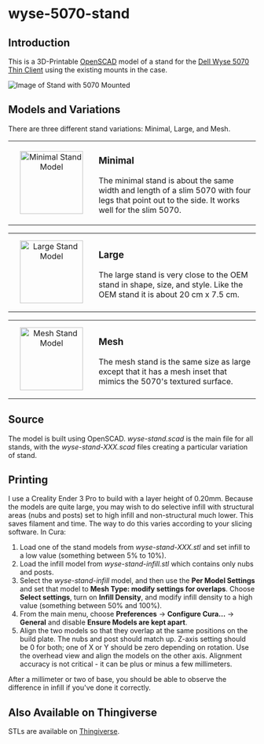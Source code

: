 # wyse-5070-stand

## Introduction

This is a 3D-Printable [OpenSCAD](https://openscad.org/) model of a stand for
the [Dell Wyse 5070 Thin Client](https://www.dell.com/en-us/work/shop/wyse-endpoints-and-software/wyse-5070-thin-client/spd/wyse-5070-thin-client)
using the existing mounts in the case.

![Image of Stand with 5070 Mounted](../media/media/stand-side-view.jpg "Image of Stand with 5070 Mounted")

## Models and Variations

There are three different stand variations: Minimal, Large, and Mesh.

<div class="model" data-name="Minimal Stand" data-icon-size="128" data-left-icon="wyse-stand-minimal.icon.png" data-left="wyse-stand-minimal.stl"><!-- expanded by annotate-model --><table align="center" width="100%"><tbody><tr width="100%"><td align="center" width="160" height="160"><a href="../media/media/wyse-stand-minimal.stl" target="_blank" title="View Minimal Stand Model"><img src="../media/media/wyse-stand-minimal.icon.png" alt="Minimal Stand Model" width="128" height="128" /></a></td><td>

### Minimal

The minimal stand is about the same width and length of a slim 5070 with
four legs that point out to the side. It works well for the slim 5070.

</td></tr></tbody></table></div>

<div class="model" data-name="Large Stand" data-icon-size="128" data-left-icon="wyse-stand-large.icon.png" data-left="wyse-stand-large.stl"><!-- expanded by annotate-model --><table align="center" width="100%"><tbody><tr width="100%"><td align="center" width="160" height="160"><a href="../media/media/wyse-stand-large.stl" target="_blank" title="View Large Stand Model"><img src="../media/media/wyse-stand-large.icon.png" alt="Large Stand Model" width="128" height="128" /></a></td><td>

### Large

The large stand is very close to the OEM stand in shape, size, and style. Like the
OEM stand it is about 20 cm x 7.5 cm.

</td></tr></tbody></table></div>

<div class="model" data-name="Mesh Stand" data-icon-size="128" data-left-icon="wyse-stand-mesh.icon.png" data-left="wyse-stand-mesh.stl"><!-- expanded by annotate-model --><table align="center" width="100%"><tbody><tr width="100%"><td align="center" width="160" height="160"><a href="../media/media/wyse-stand-mesh.stl" target="_blank" title="View Mesh Stand Model"><img src="../media/media/wyse-stand-mesh.icon.png" alt="Mesh Stand Model" width="128" height="128" /></a></td><td>

### Mesh

The mesh stand is the same size as large except that it has a mesh inset that
mimics the 5070's textured surface.

</td></tr></tbody></table></div>

## Source

The model is built using OpenSCAD. *wyse-stand.scad* is the main file for all
stands, with the *wyse-stand-XXX.scad* files creating a particular variation of
stand.

## Printing

I use a Creality Ender 3 Pro to build with a layer height of 0.20mm. Because the
models are quite large, you may wish to do selective infill with structural
areas (nubs and posts) set to high infill and non-structural much lower. This
saves filament and time. The way to do this varies according to your slicing
software. In Cura:

1.  Load one of the stand models from *wyse-stand-XXX.stl* and set infill to a
    low value (something between 5% to 10%).
2.  Load the infill model from *wyse-stand-infill.stl* which contains only nubs
    and posts.
3.  Select the *wyse-stand-infill* model, and then use the **Per Model Settings**
    and set that model to **Mesh Type: modify settings for overlaps**.
    Choose **Select settings**, turn on **Infill Density**, and
    modify infill density to a high value (something between 50% and 100%).
4.  From the main menu, choose **Preferences** → **Configure Cura...** →
    **General** and disable **Ensure Models are kept apart**.
5.  Align the two models so that they overlap at the same positions on the build
    plate. The nubs and post should match up. Z-axis setting should be 0 for
    both; one of X or Y should be zero depending on rotation. Use the overhead
    view and align the models on the other axis. Alignment accuracy is not
    critical - it can be plus or minus a few millimeters.

After a millimeter or two of base, you should be able to observe the difference
in infill if you've done it correctly.

## Also Available on Thingiverse

STLs are available on [Thingiverse](https://www.thingiverse.com/thing:4560865).
